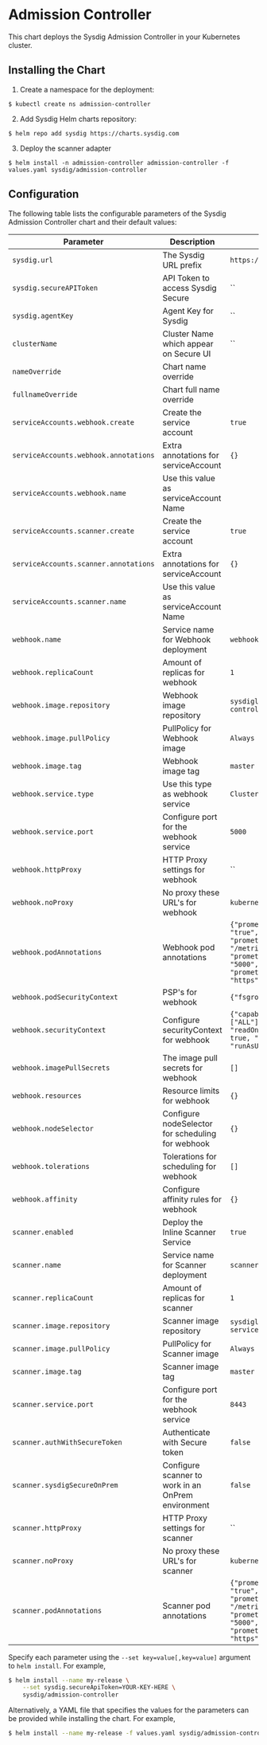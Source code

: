 # Admission Controller

This chart deploys the Sysdig Admission Controller in your Kubernetes cluster.

## Installing the Chart

1. Create a namespace for the deployment:

```
$ kubectl create ns admission-controller
```

2. Add Sysdig Helm charts repository:

```
$ helm repo add sysdig https://charts.sysdig.com
```

3. Deploy the scanner adapter

```
$ helm install -n admission-controller admission-controller -f values.yaml sysdig/admission-controller
```

## Configuration

The following table lists the configurable parameters of the Sysdig Admission
Controller chart and their default values:

| Parameter                             | Description                                        | Default                                                                                                                             |
| ---                                   | ---                                                | ---                                                                                                                                 |
| `sysdig.url`                          | The Sysdig URL prefix                              | `https://app.sysdigcloud.com`                                                                                                       |
| `sysdig.secureAPIToken`               | API Token to access Sysdig Secure                  | ``                                                                                                                                  |
| `sysdig.agentKey`                     | Agent Key for Sysdig                               | ``                                                                                                                                  |
| `clusterName`                         | Cluster Name which appear on Secure UI             | ``                                                                                                                                  |
| `nameOverride`                        | Chart name override                                | ` `                                                                                                                                 |
| `fullnameOverride`                    | Chart full name override                           | ` `                                                                                                                                 |
| `serviceAccounts.webhook.create`      | Create the service account                         | `true`                                                                                                                              |
| `serviceAccounts.webhook.annotations` | Extra annotations for serviceAccount               | `{}`                                                                                                                                |
| `serviceAccounts.webhook.name`        | Use this value as serviceAccount Name              | ` `                                                                                                                                 |
| `serviceAccounts.scanner.create`      | Create the service account                         | `true`                                                                                                                              |
| `serviceAccounts.scanner.annotations` | Extra annotations for serviceAccount               | `{}`                                                                                                                                |
| `serviceAccounts.scanner.name`        | Use this value as serviceAccount Name              | ` `                                                                                                                                 |
| `webhook.name`                        | Service name for Webhook deployment                | `webhook`                                                                                                                           |
| `webhook.replicaCount`                | Amount of replicas for webhook                     | `1`                                                                                                                                 |
| `webhook.image.repository`            | Webhook image repository                           | `sysdiglabs/admission-controller`                                                                                                   |
| `webhook.image.pullPolicy`            | PullPolicy for Webhook image                       | `Always`                                                                                                                            |
| `webhook.image.tag`                   | Webhook image tag                                  | `master`                                                                                                                            |
| `webhook.service.type`                | Use this type as webhook service                   | `ClusterIP`                                                                                                                         |
| `webhook.service.port`                | Configure port for the webhook service             | `5000`                                                                                                                              |
| `webhook.httpProxy`                   | HTTP Proxy settings for webhook                    | ``                                                                                                                                  |
| `webhook.noProxy`                     | No proxy these URL's for webhook                   | `kubernetes,10.0.0.0/8`                                                                                                             |
| `webhook.podAnnotations`              | Webhook pod annotations                            | `{"prometheus.io/scrape": "true", "prometheus.io/path": "/metrics", "prometheus.io/port": "5000", "prometheus.io/scheme": "https"}` |
| `webhook.podSecurityContext`          | PSP's for webhook                                  | `{"fsgroup": 1000}`                                                                                                                 |
| `webhook.securityContext`             | Configure securityContext for webhook              | `{"capabilities": {"drop": ["ALL"]}, "readOnlyRootFilesystem": true, "runAsNonRoot": true, "runAsUser": 1000 }`                     |
| `webhook.imagePullSecrets`            | The image pull secrets for webhook                 | `[]`                                                                                                                                |
| `webhook.resources`                   | Resource limits for webhook                        | `{}`                                                                                                                                |
| `webhook.nodeSelector`                | Configure nodeSelector for scheduling for webhook  | `{}`                                                                                                                                |
| `webhook.tolerations`                 | Tolerations for scheduling for webhook             | `[]`                                                                                                                                |
| `webhook.affinity`                    | Configure affinity rules for webhook               | `{}`                                                                                                                                |
| `scanner.enabled`                     | Deploy the Inline Scanner Service                  | `true`                                                                                                                              |
| `scanner.name`                        | Service name for Scanner deployment                | `scanner`                                                                                                                           |
| `scanner.replicaCount`                | Amount of replicas for scanner                     | `1`                                                                                                                                 |
| `scanner.image.repository`            | Scanner image repository                           | `sysdiglabs/inline-scan-service`                                                                                                    |
| `scanner.image.pullPolicy`            | PullPolicy for Scanner image                       | `Always`                                                                                                                            |
| `scanner.image.tag`                   | Scanner image tag                                  | `master`                                                                                                                            |
| `scanner.service.port`                | Configure port for the webhook service             | `8443`                                                                                                                              |
| `scanner.authWithSecureToken`         | Authenticate with Secure token                     | `false`                                                                                                                             |
| `scanner.sysdigSecureOnPrem`          | Configure scanner to work in an OnPrem environment | `false`                                                                                                                             |
| `scanner.httpProxy`                   | HTTP Proxy settings for scanner                    | ``                                                                                                                                  |
| `scanner.noProxy`                     | No proxy these URL's for scanner                   | `kubernetes,10.0.0.0/8`                                                                                                             |
| `scanner.podAnnotations`              | Scanner pod annotations                            | `{"prometheus.io/scrape": "true", "prometheus.io/path": "/metrics", "prometheus.io/port": "5000", "prometheus.io/scheme": "https"}` |

Specify each parameter using the `--set key=value[,key=value]` argument to `helm install`. For example,

```bash
$ helm install --name my-release \
    --set sysdig.secureApiToken=YOUR-KEY-HERE \
    sysdig/admission-controller
```

Alternatively, a YAML file that specifies the values for the parameters can be provided while installing the chart. For example,

```bash
$ helm install --name my-release -f values.yaml sysdig/admission-controller
```
